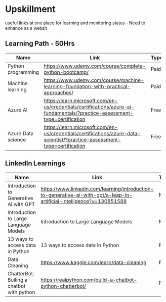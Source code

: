 # Upskillment
useful links at one place for learning and monitoring status - Need to enhance as a websit

## Learning Path - 50Hrs

| Name  | Link  | Type  | Comments   |
| ------------ | ------------ | ------------ | ------------ |
| Python programming |   https://www.udemy.com/course/complete-python-bootcamp/|  Paid | Udemy |
| Machine learning  | https://www.udemy.com/course/machine-learning-foundation-with-practical-approaches/  | Paid  | Udemy  |
| Azure AI  | https://learn.microsoft.com/en-us/credentials/certifications/azure-ai-fundamentals/?practice-assessment-type=certification  |  Free | Microsoft - certificate paid  |
| Azure Data science  | https://learn.microsoft.com/en-us/credentials/certifications/azure-data-scientist/?practice-assessment-type=certification  | Free  | Microsoft learn  |

## LinkedIn Learnings

| Name  | Link  | Type  | Comments   |
| ------------ | ------------ | ------------ | ------------ |
| Introduction to Generative AI with GPT |   https://www.linkedin.com/learning/introduction-to-generative-ai-with-gpt/a-leap-in-artificial-intelligence?u=130851588 | NA   | course |
| Introduction to Large Language Models  | Introduction to Large Language Models | NA  | Course  |
| 13 ways to access data in Python | 13 ways to access data in Python  |  Free | Blog |
| Data Cleaning  | https://www.kaggle.com/learn/data-cleaning  | Free  | Blog  |
| ChatterBot: Builing a chatbot with python | https://realpython.com/build-a-chatbot-python-chatterbot/ | Free | Blog
